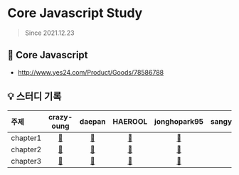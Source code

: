 # Core Javascript Study

> Since 2021.12.23

## 📘 Core Javascript

- http://www.yes24.com/Product/Goods/78586788

## 💡 스터디 기록

| 주제     |         crazy-oung          |         daepan          |         HAEROOL          |         jonghopark95          |         sangyun5108          |
| :------- | :-------------------------: | :---------------------: | :----------------------: | :---------------------------: | :--------------------------: |
| chapter1 | [🔗](./chapter1/crazy-oung) | [🔗](./chapter1/daepan) | [🔗](./chapter1/HAEROOL) | [🔗](./chapter1/jonghopark95) | [🔗](./chapter1/sangyun5108) |
| chapter2 | [🔗](./chapter2/crazy-oung)| [🔗](./chapter2/daepan) |[🔗](./chapter2/HAEROOL) |[🔗](./chapter2/jonghopark95) |[🔗](./chapter2/sangyun5108) |
| chapter3 | [🔗](./chapter3/crazy-oung)| [🔗](./chapter3/daepan) |[🔗](./chapter3/HAEROOL) |[🔗](./chapter3/jonghopark95) |[🔗](./chapter3/sangyun5108) |

